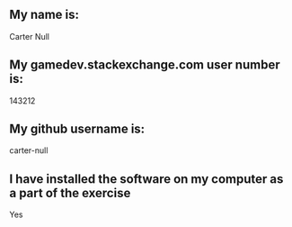 ## My name is:
Carter Null

## My gamedev.stackexchange.com user number is:
143212

## My github username is:
carter-null

## I have installed the software on my computer as a part of the exercise
Yes

